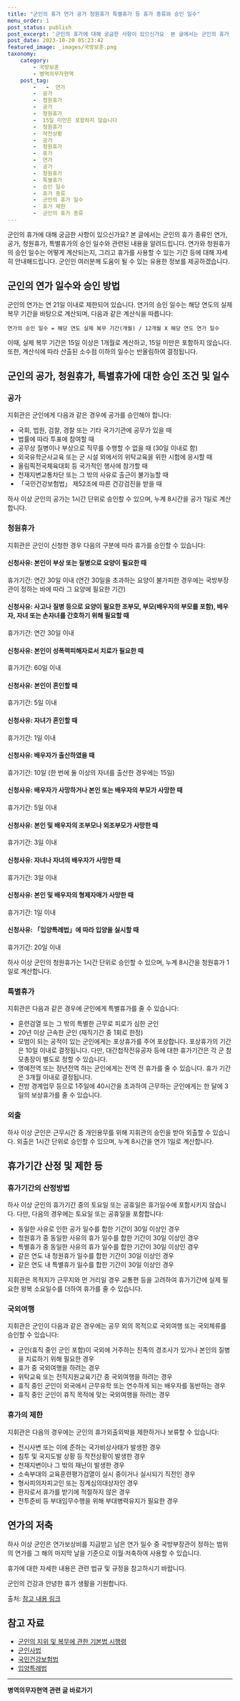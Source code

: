 ```yaml
---
title: "군인의 휴가 연가 공가 청원휴가 특별휴가 등 휴가 종류와 승인 일수"
menu_order: 1
post_status: publish
post_excerpt: '군인의 휴가에 대해 궁금한 사항이 있으신가요  본 글에서는 군인의 휴가 종류인 연가, 공가, 청원휴가, 특별휴가의 승인 일수와 관련된 내용을 알려드립니다. 연가와 청원휴가의 승인 일수는 어떻게 계산되는지, 그리고 휴가를 사용할 수 있는 기간 등에 대해 자세히 안내해드립니다. 군인인 여러분께 도움이 될 수 있는 유용한 정보를 제공하겠습니다.'
post_date: 2023-10-20 05:23:42
featured_image: _images/국방보훈.png
taxonomy:
    category:
        - 국방보훈
        - 병역의무자현역
    post_tag:
        -   -  연가
        -  공가
        -  청원휴가
        -  공가
        -  청원휴가
        -  15일 미만은 포함하지 않습니다
        -  청원휴가
        -  작전상황
        -  공가
        -  청원휴가
        -  휴가
        -  연가
        -  공가
        -  청원휴가
        -  특별휴가
        -  승인 일수
        -  휴가 종류
        -  군인의 휴가 일수
        -  휴가 제한
        -  군인의 휴가 종류
---
```




군인의 휴가에 대해 궁금한 사항이 있으신가요? 본 글에서는 군인의 휴가 종류인 연가, 공가, 청원휴가, 특별휴가의 승인 일수와 관련된 내용을 알려드립니다. 연가와 청원휴가의 승인 일수는 어떻게 계산되는지, 그리고 휴가를 사용할 수 있는 기간 등에 대해 자세히 안내해드립니다. 군인인 여러분께 도움이 될 수 있는 유용한 정보를 제공하겠습니다.

## 군인의 연가 일수와 승인 방법

군인의 연가는 연 21일 이내로 제한되어 있습니다. 연가의 승인 일수는 해당 연도의 실제 복무 기간을 바탕으로 계산되며, 다음과 같은 계산식을 따릅니다:

```
연가의 승인 일수 = 해당 연도 실제 복무 기간(개월) / 12개월 X 해당 연도 연가 일수
```

이때, 실제 복무 기간은 15일 이상은 1개월로 계산하고, 15일 미만은 포함하지 않습니다. 또한, 계산식에 따라 산출된 소수점 이하의 일수는 반올림하여 결정됩니다.

## 군인의 공가, 청원휴가, 특별휴가에 대한 승인 조건 및 일수

### 공가

지휘관은 군인에게 다음과 같은 경우에 공가를 승인해야 합니다:

- 국회, 법원, 검찰, 경찰 또는 기타 국가기관에 공무가 있을 때
- 법률에 따라 투표에 참여할 때
- 공무상 질병이나 부상으로 직무를 수행할 수 없을 때 (30일 이내로 함)
- 외국유학군사교육 또는 군 시설 외에서의 위탁교육을 위한 시험에 응시할 때
- 올림픽전국체육대회 등 국가적인 행사에 참가할 때
- 천재지변교통차단 또는 그 밖의 사유로 출근이 불가능할 때
- 「국민건강보험법」 제52조에 따른 건강검진을 받을 때

하사 이상 군인의 공가는 1시간 단위로 승인할 수 있으며, 누계 8시간을 공가 1일로 계산합니다.

### 청원휴가

지휘관은 군인이 신청한 경우 다음의 구분에 따라 휴가를 승인할 수 있습니다:

#### 신청사유: 본인이 부상 또는 질병으로 요양이 필요한 때
휴가기간: 연간 30일 이내 (연간 30일을 초과하는 요양이 불가피한 경우에는 국방부장관이 정하는 바에 따라 그 요양에 필요한 기간)

#### 신청사유: 사고나 질병 등으로 요양이 필요한 조부모, 부모(배우자의 부모를 포함), 배우자, 자녀 또는 손자녀를 간호하기 위해 필요할 때
휴가기간: 연간 30일 이내

#### 신청사유: 본인이 성폭력피해자로서 치료가 필요한 때
휴가기간: 60일 이내

#### 신청사유: 본인이 혼인할 때
휴가기간: 5일 이내

#### 신청사유: 자녀가 혼인할 때
휴가기간: 1일 이내

#### 신청사유: 배우자가 출산하였을 때
휴가기간: 10일 (한 번에 둘 이상의 자녀를 출산한 경우에는 15일)

#### 신청사유: 배우자가 사망하거나 본인 또는 배우자의 부모가 사망한 때
휴가기간: 5일 이내

#### 신청사유: 본인 및 배우자의 조부모나 외조부모가 사망한 때
휴가기간: 3일 이내

#### 신청사유: 자녀나 자녀의 배우자가 사망한 때
휴가기간: 3일 이내

#### 신청사유: 본인 및 배우자의 형제자매가 사망한 때
휴가기간: 1일 이내

#### 신청사유: 「입양특례법」에 따라 입양을 실시할 때
휴가기간: 20일 이내

하사 이상 군인의 청원휴가는 1시간 단위로 승인할 수 있으며, 누계 8시간을 청원휴가 1일로 계산합니다.

### 특별휴가

지휘관은 다음과 같은 경우에 군인에게 특별휴가를 줄 수 있습니다:

- 훈련검열 또는 그 밖의 특별한 근무로 피로가 심한 군인
- 20년 이상 근속한 군인 (재직기간 중 1회로 한정)
- 모범이 되는 공적이 있는 군인에게는 포상휴가를 주어 포상합니다. 포상휴가의 기간은 10일 이내로 결정됩니다. 다만, 대간첩작전유공자 등에 대한 휴가기간은 각 군 참모총장이 별도로 정할 수 있습니다.
- 명예전역 또는 정년전역 하는 군인에게는 전역 전 휴가를 줄 수 있습니다. 휴가 기간은 3개월 이내로 결정됩니다.
- 전방 경계업무 등으로 1주일에 40시간을 초과하여 근무하는 군인에게는 한 달에 3일의 보상휴가를 줄 수 있습니다.

### 외출

하사 이상 군인은 근무시간 중 개인용무를 위해 지휘관의 승인을 받아 외출할 수 있습니다. 외출은 1시간 단위로 승인할 수 있으며, 누계 8시간을 연가 1일로 계산합니다.

## 휴가기간 산정 및 제한 등

### 휴가기간의 산정방법

하사 이상 군인의 휴가기간 중의 토요일 또는 공휴일은 휴가일수에 포함시키지 않습니다. 다만, 다음의 경우에는 토요일 또는 공휴일을 포함합니다:

- 동일한 사유로 인한 공가 일수를 합한 기간이 30일 이상인 경우
- 청원휴가 중 동일한 사유의 휴가 일수를 합한 기간이 30일 이상인 경우
- 특별휴가 중 동일한 사유의 휴가 일수를 합한 기간이 30일 이상인 경우
- 같은 연도 내 청원휴가 일수를 합한 기간이 30일 이상인 경우
- 같은 연도 내 특별휴가 일수를 합한 기간이 30일 이상인 경우

지휘관은 목적지가 근무지와 먼 거리일 경우 교통편 등을 고려하여 휴가기간에 실제 필요한 왕복 소요일수를 더하여 휴가를 줄 수 있습니다.

### 국외여행

지휘관은 군인이 다음과 같은 경우에는 공무 외의 목적으로 국외여행 또는 국외체류를 승인할 수 있습니다:

- 군인(휴직 중인 군인 포함)이 국외에 거주하는 친족의 경조사가 있거나 본인의 질병을 치료하기 위해 필요한 경우
- 휴가 중 국외여행을 하려는 경우
- 위탁교육 또는 전직지원교육기간 중 국외여행을 하려는 경우
- 휴직 중인 군인이 외국에서 근무유학 또는 연수하게 되는 배우자를 동반하는 경우
- 휴직 중인 군인이 휴직 목적에 맞는 국외여행을 하려는 경우

### 휴가의 제한

지휘관은 다음의 경우에는 군인의 휴가외출외박을 제한하거나 보류할 수 있습니다:

- 전시사변 또는 이에 준하는 국가비상사태가 발생한 경우
- 침투 및 국지도발 상황 등 작전상황이 발생한 경우
- 천재지변이나 그 밖의 재난이 발생한 경우
- 소속부대의 교육훈련평가검열이 실시 중이거나 실시되기 직전인 경우
- 형사피의자피고인 또는 징계심의대상자인 경우
- 환자로서 휴가를 받기에 적절하지 않은 경우
- 전투준비 등 부대임무수행을 위해 부대병력유지가 필요한 경우

## 연가의 저축

하사 이상 군인은 연가보상비를 지급받고 남은 연가 일수 중 국방부장관이 정하는 범위의 연가를 그 해의 마지막 날을 기준으로 이월·저축하여 사용할 수 있습니다.

휴가에 대한 자세한 내용은 관련 법규 및 규정을 참고하시기 바랍니다.

군인의 건강과 안녕한 휴가 생활을 기원합니다.

출처: [참고 내용 링크]( )

## 참고 자료
- [군인의 지위 및 복무에 관한 기본법 시행령]( )
- [군인사법]( )
- [국민건강보험법]( )
- [입양특례법]( )
<!-- wp:separator -->
<hr class="wp-block-separator has-alpha-channel-opacity"/>
<!-- /wp:separator -->

<!-- wp:group {"backgroundColor":"base","layout":{"type":"constrained"}} -->
<div class="wp-block-group has-base-background-color has-background"><!-- wp:paragraph {"align":"center","fontSize":"medium"} -->
<p class="has-text-align-center has-large-font-size"><strong>병역의무자현역 관련 글 바로가기</strong></p>
<!-- /wp:paragraph -->


<!-- wp:latest-posts
{"categories":[{"id":9912,"count":19,"description":"","link":"https://uknowlaw.com/category/%eb%b3%91%ec%97%ad%ec%9d%98%eb%ac%b4%ec%9e%90%ed%98%84%ec%97%ad/","name":"병역의무자현역","slug":"병역의무자현역","taxonomy":"category","parent":0,"meta":[],"_links":{"self":[{"href":"https://uknowlaw.com/wp-json/wp/v2/categories/9912"}],"collection":[{"href":"https://uknowlaw.com/wp-json/wp/v2/categories"}],"about":[{"href":"https://uknowlaw.com/wp-json/wp/v2/taxonomies/category"}],"wp:post_type":[{"href":"https://uknowlaw.com/wp-json/wp/v2/posts?categories=9912"}],"curies":[{"name":"wp","href":"https://api.w.org/{rel}","templated":true}]}}],"postsToShow":100,"excerptLength":28,"postLayout":"grid","columns":2,"featuredImageAlign":"left","featuredImageSizeSlug":"large","fontSize":18px} /--></div>
<!-- /wp:group -->